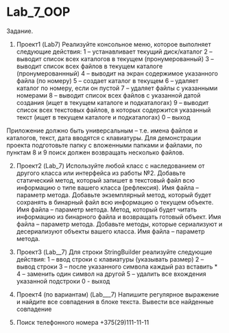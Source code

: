 # Lab_7_OOP
Задание.
1.	Проект1 (Lab7)
Реализуйте консольное меню, которое выполняет следующие действия:
1 – устанавливает текущий диск/каталог
2 – выводит список всех каталогов в текущем (пронумерованный)
3 – выводит список всех файлов в текущем каталоге (пронумерованнный)
4 – выводит на экран содержимое указанного файла (по номеру)
5 – создает каталог в текущем
6 – удаляет каталог по номеру, если он пустой
7 – удаляет файлы с указанными номерами
8 – выводит список всех файлов с указанной датой создания (ищет в текущем каталоге и подкаталогах)
9 – выводит список всех текстовых файлов, в которых содержится указанный текст (ищет в текущем каталоге и подкаталогах)
0 – выход

Приложение должно быть универсальным – т.е. имена файлов и каталогов, текст, дата вводятся с клавиатуры.
Для демонстрации проекта подготовьте папку с вложенными папками и файлами, по пунктам 8 и 9 поиск должен возвращать несколько файлов.
 
2.	Проект2 (Lab_7)
Используйте любой класс с наследованием от другого класса или интерфейса из работы №2.
Добавьте статический метод, который запишет в текстовый файл всю информацию о типе вашего класса (рефлексия). Имя файла – параметр метода.
Добавьте экземплярный метод, который будет сохранять в бинарный файл всю информацию о текущем объекте. Имя файла – параметр метода.
Метод, который будет читать информацию из бинарного файла и возвращать готовый объект. Имя файла – параметр метода.
Добавьте методы, которые сериализуют и десериализуют объекты вашего класса. Имя файла – параметр метода.
 
3.	Проект3 (Lab__7)
Для строки StringBuilder реализуйте следующие действия:
1 – ввод строки с клавиатуры (указывать размер)
2 – вывод строки
3 – после указанного символа каждый раз вставить *
4 – заменить один символ на другой
5 – удалить все вхождения указанной подстроки
0 - выход
 
4.	Проект4 (по вариантам) (Lab___7)
Напишите регулярное выражение и найдите все совпадения в блоке текста.
Вывести все найденные совпадение

1.	Поиск телефонного номера +375(29)111-11-11
